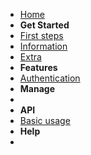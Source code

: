<!-- docs/_sidebar.md -->

- [Home](README.md)
- **Get Started**
- [First steps](start.md)
- [Information](encryption.md)
- [Extra](extra-settings.md)
- **Features**
- [Authentication](authentication.md)
- **Manage**
- 
- **API**
- [Basic usage](api-basic.md)
- **Help**
- 